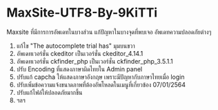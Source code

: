 # MaxSite-UTF8-By-9KiTTi
 Maxsite ที่มีการการอัพเดทในบางส่วน แก้ปัญหาในบางจุดที่พบเจอ อัพเดทความปลอดภัยต่างๆ 
 
 
 1. แก้ไข "The autocomplete trial has" มุมบนขวา
 2. อัพเดทเวอร์ชั่น ckeditor เป็นเวอร์ชั่น ckeditor_4.14.1
 3. อัพเดทเวอร์ชั่น ckfinder_php เป็นเวอร์ชั่น ckfinder_php_3.5.1.1
 4. ปรับ Encoding ที่แสดงภาษาผิดไทยใน Admin panel
 5. ปรับแก้ capcha ให้แสดงภาษาอังกฤษ เพราะมีปัญหากับภาษาไทยเมื่อ login
 6. ปรับเพิ่มข้อความแจ้งขนาดภาพที่ต้องอัพโหลดในเมนูที่เกี่ยวข้อง 07/01/2564
 7. ปรับแก้ไฟล์ให้ปลอดภัยมากขึ้น
 8. ฯลฯ
